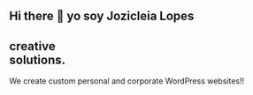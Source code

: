## Hi there 👋 yo soy Jozicleia Lopes


<section class="hero">
  <div class="overlay">
      <div class="content">
        <h1>creative <br>solutions.</h1>
        <p>We create custom personal and corporate WordPress websites!!</p>
      </div>
  </div>
</section>

<!--
**cleialopes/cleialopes** is a ✨ _special_ ✨ repository because its `README.md` (this file) appears on your GitHub profile.

Here are some ideas to get you started:

- 🔭 I’m currently working on ...
- 🌱 I’m currently learning ...
- 👯 I’m looking to collaborate on ...
- 🤔 I’m looking for help with ...
- 💬 Ask me about ...
- 📫 How to reach me: ...
- 😄 Pronouns: ...
- ⚡ Fun fact: ...
-->
